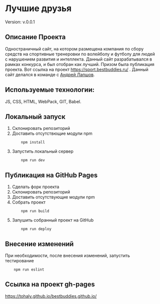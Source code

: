 # Лучшие друзья

Version: v.0.0.1


## Описание Проекта
Одностраничный сайт, на котором размещена компания по сбору средств на спортивные тренеровки по волейболу и футболу для людей с нарушением развития и интеллекта.
Данный сайт разрабатывался в рамках конкурса, и был отобран как лучший. Призом была публикация проекта. Вот ссылка на проект https://sport.bestbuddies.ru/ .
Данный сайт делался в команде с [Андрей Лапшов](https://github.com/andrewLapshov).

## Используемые технологии: 

JS, CSS, HTML, WebPack, GIT, Babel.

## Локальный запуск
1. Склонировать репозиторий
2. Доставить отсутствющие модули npm
    ```
        npm install
    ```
3. Запустить локальный сервер
    ```
        npm run dev
    ```

## Публикация на GitHub Pages
1. Сделать форк проекта
2. Склонировать репозиторий
3. Доставить отсутствующие модули npm
4. Собрать проект
    ```
        npm run build
    ```
5. Запушить собранный проект на GitHub
    ```
        npm run deploy
    ```

## Внесение изменений
При необходимости, после внесения изменений, запустить тестирование
```
    npm run eslint
```

## Ссылка на проект gh-pages

https://tohaly.github.io/bestbuddies.github.io/
